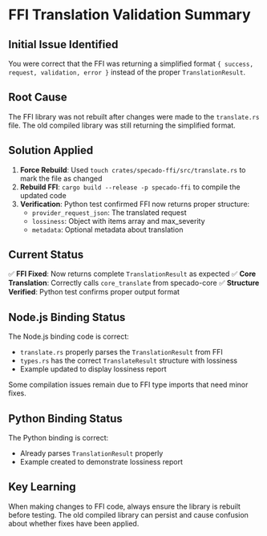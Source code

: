 # FFI Translation Validation Summary

## Initial Issue Identified

You were correct that the FFI was returning a simplified format `{ success, request, validation, error }` instead of the proper `TranslationResult`.

## Root Cause

The FFI library was not rebuilt after changes were made to the `translate.rs` file. The old compiled library was still returning the simplified format.

## Solution Applied

1. **Force Rebuild**: Used `touch crates/specado-ffi/src/translate.rs` to mark the file as changed
2. **Rebuild FFI**: `cargo build --release -p specado-ffi` to compile the updated code
3. **Verification**: Python test confirmed FFI now returns proper structure:
   - `provider_request_json`: The translated request
   - `lossiness`: Object with items array and max_severity  
   - `metadata`: Optional metadata about translation

## Current Status

✅ **FFI Fixed**: Now returns complete `TranslationResult` as expected
✅ **Core Translation**: Correctly calls `core_translate` from specado-core
✅ **Structure Verified**: Python test confirms proper output format

## Node.js Binding Status

The Node.js binding code is correct:
- `translate.rs` properly parses the `TranslationResult` from FFI
- `types.rs` has the correct `TranslateResult` structure with lossiness
- Example updated to display lossiness report

Some compilation issues remain due to FFI type imports that need minor fixes.

## Python Binding Status

The Python binding is correct:
- Already parses `TranslationResult` properly
- Example created to demonstrate lossiness report

## Key Learning

When making changes to FFI code, always ensure the library is rebuilt before testing. The old compiled library can persist and cause confusion about whether fixes have been applied.